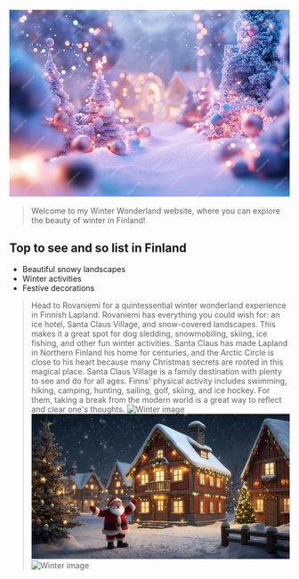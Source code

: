 

![Winter image](./assets/images/winterwonderland.jpg)  

>Welcome to my Winter Wonderland website, where you can explore the beauty of winter in Finland!

## Top to see and so list in Finland
- Beautiful snowy landscapes
- Winter activities
- Festive decorations

>Head to Rovaniemi for a quintessential winter wonderland experience in Finnish Lapland. Rovaniemi has everything you could wish for: an ice hotel, Santa Claus Village, and snow-covered landscapes. This makes it a great spot for dog sledding, snowmobiling, skiing, ice fishing, and other fun winter activities.
>Santa Claus has made Lapland in Northern Finland his home for centuries, and the Arctic Circle is close to his heart because many Christmas secrets are rooted in this magical place. Santa Claus Village is a family destination with plenty to see and do for all ages.
> Finns' physical activity includes swimming, hiking, camping, hunting, sailing, golf, skiing, and ice hockey. For them, taking a break from the modern world is a great way to reflect and clear one's thoughts.
![Winter image](./assets/images/christmas.jpg.avif)  
![Winter image](./assets/images/santa.jpg)  
![Winter image](./assets/images/sauna.jpg.avif)  